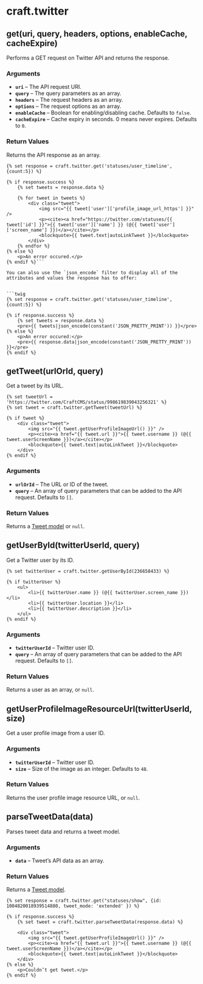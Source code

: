 # craft.twitter

## get(uri, query, headers, options, enableCache, cacheExpire)
Performs a GET request on Twitter API and returns the response.

### Arguments
- **`uri`** – The API request URI.
- **`query`** – The query parameters as an array.
- **`headers`** – The request headers as an array.
- **`options`** – The request options as an array.
- **`enableCache`** – Boolean for enabling/disabling cache. Defaults to `false`.
- **`cacheExpire`** – Cache expiry in seconds. 0 means never expires. Defaults to `0`.

### Return Values

Returns the API response as an array.

```twig
{% set response = craft.twitter.get('statuses/user_timeline', {count:5}) %}

{% if response.success %}
    {% set tweets = response.data %}

    {% for tweet in tweets %}
        <div class="tweet">
            <img src="{{ tweet['user']['profile_image_url_https'] }}" />
            <p><cite><a href="https://twitter.com/statuses/{{ tweet['id'] }}">{{ tweet['user']['name'] }} (@{{ tweet['user']['screen_name'] }})</a></cite></p>
            <blockquote>{{ tweet.text|autoLinkTweet }}</blockquote>
        </div>
    {% endfor %}
{% else %}
    <p>An error occured.</p>
{% endif %}```

You can also use the `json_encode` filter to display all of the attributes and values the response has to offer:


```twig
{% set response = craft.twitter.get('statuses/user_timeline', {count:5}) %}

{% if response.success %}
    {% set tweets = response.data %}
    <pre>{{ tweets|json_encode(constant('JSON_PRETTY_PRINT')) }}</pre>
{% else %}
    <p>An error occured:</p>
    <pre>{{ response.data|json_encode(constant('JSON_PRETTY_PRINT')) }}</pre>
{% endif %}
```

## getTweet(urlOrId, query)
Get a tweet by its URL.

```twig
{% set tweetUrl = 'https://twitter.com/CraftCMS/status/998619839043256321' %}
{% set tweet = craft.twitter.getTweet(tweetUrl) %}

{% if tweet %}
    <div class="tweet">
        <img src="{{ tweet.getUserProfileImageUrl() }}" />
        <p><cite><a href="{{ tweet.url }}">{{ tweet.username }} (@{{ tweet.userScreenName }})</a></cite></p>
        <blockquote>{{ tweet.text|autoLinkTweet }}</blockquote>
    </div>
{% endif %}
```

### Arguments
- **`urlOrId`** – The URL or ID of the tweet.
- **`query`** – An array of query parameters that can be added to the API request. Defaults to `[]`.

### Return Values
Returns a [Tweet model](tweet-model.md) or `null`.

## getUserById(twitterUserId, query)
Get a Twitter user by its ID.

```twig
{% set twitterUser = craft.twitter.getUserById(236658433) %}

{% if twitterUser %}
    <ul>
        <li>{{ twitterUser.name }} (@{{ twitterUser.screen_name }})</li>
        <li>{{ twitterUser.location }}</li>
        <li>{{ twitterUser.description }}</li>
    </ul>
{% endif %}
```

### Arguments
- **`twitterUserId`** – Twitter user ID.
- **`query`** – An array of query parameters that can be added to the API request. Defaults to `[]`.

### Return Values
Returns a user as an array, or `null`.

## getUserProfileImageResourceUrl(twitterUserId, size)
Get a user profile image from a user ID.

### Arguments
- **`twitterUserId`** – Twitter user ID.
- **`size`** – Size of the image as an integer. Defaults to `48`.

### Return Values
Returns the user profile image resource URL, or `null`.

## parseTweetData(data)
Parses tweet data and returns a tweet model.

### Arguments
- **`data`** – Tweet’s API data as an array.

### Return Values
Returns a [Tweet model](tweet-model.md).

```twig
{% set response = craft.twitter.get("statuses/show", {id: 1004820018939514880, tweet_mode: 'extended' }) %}

{% if response.success %}
    {% set tweet = craft.twitter.parseTweetData(response.data) %}

    <div class="tweet">
        <img src="{{ tweet.getUserProfileImageUrl() }}" />
        <p><cite><a href="{{ tweet.url }}">{{ tweet.username }} (@{{ tweet.userScreenName }})</a></cite></p>
        <blockquote>{{ tweet.text|autoLinkTweet }}</blockquote>
    </div>
{% else %}
    <p>Couldn’t get tweet.</p>
{% endif %}
```
